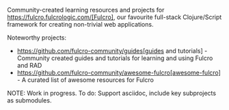Community-created learning resources and projects for https://fulcro.fulcrologic.com/[Fulcro], our favourite full-stack Clojure/Script framework for creating non-trivial web applications.

Noteworthy projects:

* https://github.com/fulcro-community/guides[guides and tutorials] - Community created guides and tutorials for learning and using Fulcro and RAD 
* https://github.com/fulcro-community/awesome-fulcro[awesome-fulcro] - A curated list of awesome resources for Fulcro 

NOTE: Work in progress. To do: Support asciidoc, include key subprojects as submodules.
